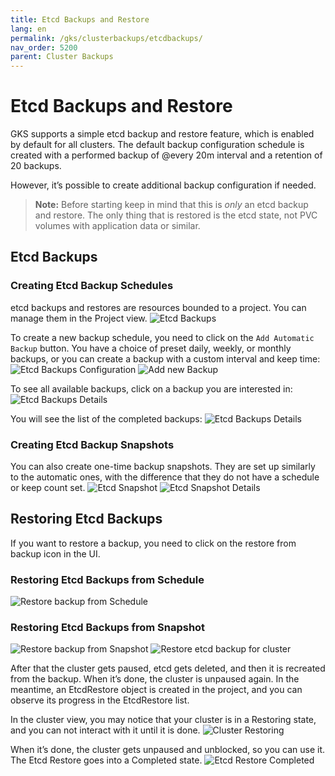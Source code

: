 ```yaml
---
title: Etcd Backups and Restore
lang: en
permalink: /gks/clusterbackups/etcdbackups/
nav_order: 5200
parent: Cluster Backups
---
```


# Etcd Backups and Restore

GKS supports a simple etcd backup and restore feature, which is enabled by default for all clusters.
The default backup configuration schedule is created with a performed backup of @every 20m interval and a retention of 20 backups.

However, it’s possible to create additional backup configuration if needed.

> **Note:**
> Before starting keep in mind that this is *only* an etcd backup and restore. The only thing that is restored is the etcd state, not PVC volumes with application data or similar.

## Etcd Backups

### Creating Etcd Backup Schedules

etcd backups and restores are resources bounded to a project. You can manage them in the Project view.
![Etcd Backups](../images/etcdbck01.png)

To create a new backup schedule, you need to click on the `Add Automatic Backup` button. You have a choice of preset daily, weekly, or monthly backups, or you can create a backup with a custom interval and keep time:
![Etcd Backups Configuration](../images/etcdbck02.png)
![Add new Backup](../images/etcdbck03.png)

To see all available backups, click on a backup you are interested in:
![Etcd Backups Details](../images/etcdbck04.png)

You will see the list of the completed backups:
![Etcd Backups Details](../images/etcdbck05.png)

### Creating Etcd Backup Snapshots

You can also create one-time backup snapshots. They are set up similarly to the automatic ones, with the difference that they do not have a schedule or keep count set.
![Etcd Snapshot](../images/etcdbck06.png)
![Etcd Snapshot Details](../images/etcdbck07.png)

## Restoring Etcd Backups

If you want to restore a backup, you need to click on the restore from backup icon in the UI.

### Restoring Etcd Backups from Schedule

![Restore backup from Schedule](../images/etcdbck08.png)

### Restoring Etcd Backups from Snapshot

![Restore backup from Snapshot](../images/etcdbck09.png)
![Restore etcd backup for cluster](../images/etcdbck10.png)

After that the cluster gets paused, etcd gets deleted, and then it is recreated from the backup. When it’s done, the cluster is unpaused again.
In the meantime, an EtcdRestore object is created in the project, and you can observe its progress in the EtcdRestore list.

In the cluster view, you may notice that your cluster is in a Restoring state, and you can not interact with it until it is done.
![Cluster Restoring](../images/etcdbck11.png)

When it’s done, the cluster gets unpaused and unblocked, so you can use it.
The Etcd Restore goes into a Completed state.
![Etcd Restore Completed](../images/etcdbck12.png)
